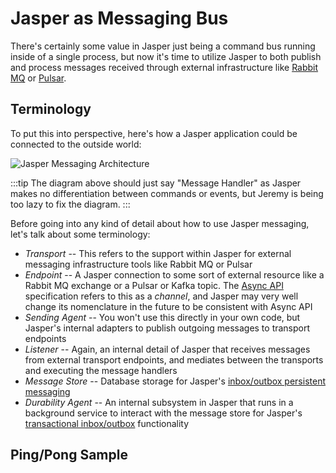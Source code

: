 # Jasper as Messaging Bus

There's certainly some value in Jasper just being a command bus running inside of a single process, but now
it's time to utilize Jasper to both publish and process messages received through external infrastructure like [Rabbit MQ](https://www.rabbitmq.com/)
or [Pulsar](https://pulsar.apache.org/).

## Terminology

To put this into perspective, here's how a Jasper application could be connected to the outside world:

![Jasper Messaging Architecture](/JasperMessaging.drawio.png)

:::tip
The diagram above should just say "Message Handler" as Jasper makes no differentiation between commands or events, but Jeremy is being too lazy to fix the diagram.
:::

Before going into any kind of detail about how to use Jasper messaging, let's talk about some terminology:

* *Transport* -- This refers to the support within Jasper for external messaging infrastructure tools like Rabbit MQ or Pulsar
* *Endpoint* -- A Jasper connection to some sort of external resource like a Rabbit MQ exchange or a Pulsar or Kafka topic. The [Async API](https://www.asyncapi.com/) specification refers to this as a *channel*, and Jasper may very well change its nomenclature in the future to be consistent with Async API
* *Sending Agent* -- You won't use this directly in your own code, but Jasper's internal adapters to publish outgoing messages to transport endpoints
* *Listener* -- Again, an internal detail of Jasper that receives messages from external transport endpoints, and mediates between the transports and executing the message handlers
* *Message Store* -- Database storage for Jasper's [inbox/outbox persistent messaging](/guide/persistence/)
* *Durability Agent* -- An internal subsystem in Jasper that runs in a background service to interact with the message store for Jasper's [transactional inbox/outbox](https://microservices.io/patterns/data/transactional-outbox.html) functionality

## Ping/Pong Sample

